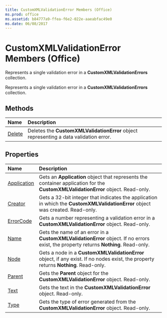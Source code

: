 ```yaml
---
title: CustomXMLValidationError Members (Office)
ms.prod: office
ms.assetid: b84777a9-ffea-f6e2-022e-aaeabfac49e0
ms.date: 06/08/2017
---
```



# CustomXMLValidationError Members (Office)
Represents a single validation error in a  **CustomXMLValidationErrors** collection.

Represents a single validation error in a  **CustomXMLValidationErrors** collection.


## Methods



|**Name**|**Description**|
|:-----|:-----|
|[Delete](customxmlvalidationerror-delete-method-office.md)|Deletes the  **CustomXMLValidationError** object representing a data validation error.|

## Properties



|**Name**|**Description**|
|:-----|:-----|
|[Application](customxmlvalidationerror-application-property-office.md)|Gets an  **Application** object that represents the container application for the **CustomXMLValidationError** object. Read-only.|
|[Creator](customxmlvalidationerror-creator-property-office.md)|Gets a 32-bit integer that indicates the application in which the  **CustomXMLValidationError** object was created. Read-only.|
|[ErrorCode](customxmlvalidationerror-errorcode-property-office.md)|Gets a number representing a validation error in a  **CustomXMLValidationError** object. Read-only.|
|[Name](customxmlvalidationerror-name-property-office.md)|Gets the name of an error in a  **CustomXMLValidationError** object. If no errors exist, the property returns **Nothing**. Read-only.|
|[Node](customxmlvalidationerror-node-property-office.md)|Gets a node in a  **CustomXMLValidationError** object, if any exist. If no nodes exist, the property returns **Nothing**. Read-only.|
|[Parent](customxmlvalidationerror-parent-property-office.md)|Gets the  **Parent** object for the **CustomXMLValidationError** object. Read-only.|
|[Text](customxmlvalidationerror-text-property-office.md)|Gets the text in the  **CustomXMLValidationError** object. Read-only.|
|[Type](customxmlvalidationerror-type-property-office.md)|Gets the type of error generated from the  **CustomXMLValidationError** object. Read-only.|


